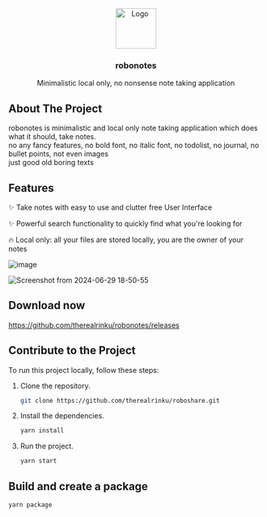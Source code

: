 <div align="center">
    <img src="https://cdn-icons-png.flaticon.com/128/2661/2661383.png" alt="Logo" width="80" height="80">

  <h3 align="center">robonotes</h3>

  <p align="center">
    Minimalistic local only, no nonsense note taking application
    <br />
  </p>
</div>

## About The Project

robonotes is minimalistic and local only note taking application which does what it should, take notes. <br/>
no any fancy features, no bold font, no italic font, no todolist, no journal, no bullet points, not even images <br/>
just good old boring texts


## Features

✨ Take notes with easy to use and clutter free User Interface

✨ Powerful search functionality to quickly find what you're looking for

🔥 Local only: all your files are stored locally, you are the owner of your notes


![image](https://github.com/therealrinku/robonotes/assets/76877078/e90f4d34-f72d-4b8e-a359-d2ff82d67fe3)

![Screenshot from 2024-06-29 18-50-55](https://github.com/therealrinku/robonotes/assets/76877078/278a9354-9b0e-4534-ba3a-8479069235be)

## Download now
https://github.com/therealrinku/robonotes/releases


## Contribute to the Project

To run this project locally, follow these steps:

1. Clone the repository.
   ```bash
   git clone https://github.com/therealrinku/roboshare.git

2. Install the dependencies.
   ```bash
   yarn install

3. Run the project.
   ```bash
   yarn start

## Build and create a package
   ```bash
   yarn package

